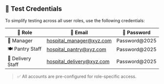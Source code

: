 ## 🧪 Test Credentials

To simplify testing across all user roles, use the following credentials:

| 👤 Role           | 📧 Email                          | 🔐 Password     |
|------------------|-----------------------------------|-----------------|
| 🏥 Manager        | hospital_manager@xyz.com          | Password@2025   |
| 🍽️ Pantry Staff   | hospital_pantry@xyz.com           | Password@2025   |
| 🚚 Delivery Staff | hospital_delivery@xyz.com         | Password@2025   |

> ✅ All accounts are pre-configured for role-specific access.  

